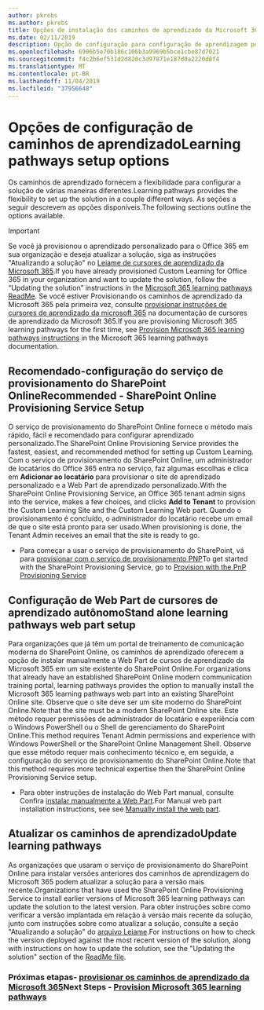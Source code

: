 ```yaml
---
author: pkrebs
ms.author: pkrebs
title: Opções de instalação dos caminhos de aprendizado da Microsoft 365
ms.date: 02/11/2019
description: Opção de configuração para configuração de aprendizagem personalizada
ms.openlocfilehash: 6906b5e70b186c106b3a9969b5bce1cbe87d7021
ms.sourcegitcommit: f4c2b6ef531d2d820c3d97871e187d0a2220d8f4
ms.translationtype: MT
ms.contentlocale: pt-BR
ms.lasthandoff: 11/04/2019
ms.locfileid: "37956648"
---
```

# <a name="learning-pathways-setup-options"></a><span data-ttu-id="51321-103">Opções de configuração de caminhos de aprendizado</span><span class="sxs-lookup"><span data-stu-id="51321-103">Learning pathways setup options</span></span>
<span data-ttu-id="51321-104">Os caminhos de aprendizado fornecem a flexibilidade para configurar a solução de várias maneiras diferentes.</span><span class="sxs-lookup"><span data-stu-id="51321-104">Learning pathways provides the flexibility to set up the solution in a couple different ways.</span></span> <span data-ttu-id="51321-105">As seções a seguir descrevem as opções disponíveis.</span><span class="sxs-lookup"><span data-stu-id="51321-105">The following sections outline the options available.</span></span>

> [!IMPORTANT]
> <span data-ttu-id="51321-106">Se você já provisionou o aprendizado personalizado para o Office 365 em sua organização e deseja atualizar a solução, siga as instruções "Atualizando a solução" no [Leiame de cursores de aprendizado da Microsoft 365](https://github.com/pnp/custom-learning-office-365).</span><span class="sxs-lookup"><span data-stu-id="51321-106">If you have already provisioned Custom Learning for Office 365 in your organization and want to update the solution, follow the “Updating the solution” instructions in the [Microsoft 365 learning pathways ReadMe](https://github.com/pnp/custom-learning-office-365).</span></span> <span data-ttu-id="51321-107">Se você estiver Provisionando os caminhos de aprendizado da Microsoft 365 pela primeira vez, consulte [provisionar instruções de cursores de aprendizado da microsoft 365]( https://docs.microsoft.com/en-us/office365/customlearning/custom_provision) na documentação de cursores de aprendizado da Microsoft 365.</span><span class="sxs-lookup"><span data-stu-id="51321-107">If you are provisioning Microsoft 365 learning pathways for the first time, see [Provision Microsoft 365 learning pathways instructions]( https://docs.microsoft.com/en-us/office365/customlearning/custom_provision) in the Microsoft 365 learning pathways documentation.</span></span>  


## <a name="recommended---sharepoint-online-provisioning-service-setup"></a><span data-ttu-id="51321-108">Recomendado-configuração do serviço de provisionamento do SharePoint Online</span><span class="sxs-lookup"><span data-stu-id="51321-108">Recommended - SharePoint Online Provisioning Service Setup</span></span> 
<span data-ttu-id="51321-109">O serviço de provisionamento do SharePoint Online fornece o método mais rápido, fácil e recomendado para configurar aprendizado personalizado.</span><span class="sxs-lookup"><span data-stu-id="51321-109">The SharePoint Online Provisioning Service provides the fastest, easiest, and recommended method for setting up Custom Learning.</span></span> <span data-ttu-id="51321-110">Com o serviço de provisionamento do SharePoint Online, um administrador de locatários do Office 365 entra no serviço, faz algumas escolhas e clica em **Adicionar ao locatário** para provisionar o site de aprendizado personalizado e a Web Part de aprendizado personalizado.</span><span class="sxs-lookup"><span data-stu-id="51321-110">With the SharePoint Online Provisioning Service, an Office 365 tenant admin signs into the service, makes a few choices, and clicks **Add to Tenant** to provision the Custom Learning Site and the Custom Learning Web part.</span></span> <span data-ttu-id="51321-111">Quando o provisionamento é concluído, o administrador do locatário recebe um email de que o site está pronto para ser usado.</span><span class="sxs-lookup"><span data-stu-id="51321-111">When provisioning is done, the Tenant Admin receives an email that the site is ready to go.</span></span> 

- <span data-ttu-id="51321-112">Para começar a usar o serviço de provisionamento do SharePoint, vá para [provisionar com o serviço de provisionamento PNP](custom_provision.md)</span><span class="sxs-lookup"><span data-stu-id="51321-112">To get started with the SharePoint Provisioning Service, go to [Provision with the PnP Provisioning Service](custom_provision.md)</span></span>   

## <a name="stand-alone-learning-pathways-web-part-setup"></a><span data-ttu-id="51321-113">Configuração de Web Part de cursores de aprendizado autônomo</span><span class="sxs-lookup"><span data-stu-id="51321-113">Stand alone learning pathways web part setup</span></span>
<span data-ttu-id="51321-114">Para organizações que já têm um portal de treinamento de comunicação moderna do SharePoint Online, os caminhos de aprendizado oferecem a opção de instalar manualmente a Web Part de cursos de aprendizado da Microsoft 365 em um site existente do SharePoint Online.</span><span class="sxs-lookup"><span data-stu-id="51321-114">For organizations that already have an established SharePoint Online modern communication training portal, learning pathways provides the option to manually install the Microsoft 365 learning pathways web part into an existing SharePoint Online site.</span></span> <span data-ttu-id="51321-115">Observe que o site deve ser um site moderno do SharePoint Online.</span><span class="sxs-lookup"><span data-stu-id="51321-115">Note that the site must be a modern SharePoint Online site.</span></span> <span data-ttu-id="51321-116">Este método requer permissões de administrador de locatário e experiência com o Windows PowerShell ou o Shell de gerenciamento do SharePoint Online.</span><span class="sxs-lookup"><span data-stu-id="51321-116">This method requires Tenant Admin permissions and experience with Windows PowerShell or the SharePoint Online Management Shell.</span></span> <span data-ttu-id="51321-117">Observe que esse método requer mais conhecimento técnico e, em seguida, a configuração do serviço de provisionamento do SharePoint Online.</span><span class="sxs-lookup"><span data-stu-id="51321-117">Note that this method requires more technical expertise then the SharePoint Online Provisioning Service setup.</span></span>

- <span data-ttu-id="51321-118">Para obter instruções de instalação do Web Part manual, consulte Confira [instalar manualmente a Web Part](custom_manualsetup.md).</span><span class="sxs-lookup"><span data-stu-id="51321-118">For Manual web part installation instructions, see see [Manually install the web part](custom_manualsetup.md).</span></span> 

## <a name="update-learning-pathways"></a><span data-ttu-id="51321-119">Atualizar os caminhos de aprendizado</span><span class="sxs-lookup"><span data-stu-id="51321-119">Update learning pathways</span></span>
<span data-ttu-id="51321-120">As organizações que usaram o serviço de provisionamento do SharePoint Online para instalar versões anteriores dos caminhos de aprendizagem do Microsoft 365 podem atualizar a solução para a versão mais recente.</span><span class="sxs-lookup"><span data-stu-id="51321-120">Organizations that have used the SharePoint Online Provisioning Service to install earlier versions of Microsoft 365 learning pathways can update the solution to the latest version.</span></span> <span data-ttu-id="51321-121">Para obter instruções sobre como verificar a versão implantada em relação à versão mais recente da solução, junto com instruções sobre como atualizar a solução, consulte a seção "Atualizando a solução" do [arquivo Leiame](https://github.com/pnp/custom-learning-office-365/blob/master/README.md).</span><span class="sxs-lookup"><span data-stu-id="51321-121">For instructions on how to check the version deployed against the most recent version of the solution, along with instructions on how to update the solution, see the "Updating the solution" section of the [ReadMe file](https://github.com/pnp/custom-learning-office-365/blob/master/README.md).</span></span>

### <a name="next-steps---provision-microsoft-365-learning-pathwayscustom_provisionmd"></a><span data-ttu-id="51321-122">Próximas etapas- [provisionar os caminhos de aprendizado da Microsoft 365](custom_provision.md)</span><span class="sxs-lookup"><span data-stu-id="51321-122">Next Steps - [Provision Microsoft 365 learning pathways](custom_provision.md)</span></span>
